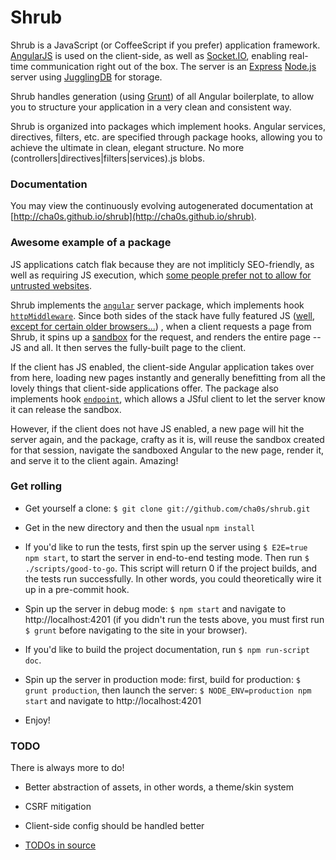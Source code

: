 Shrub
=====

Shrub is a JavaScript (or CoffeeScript if you prefer) application
framework. [AngularJS](http://angularjs.org/) is used on the client-side, as
well as [Socket.IO](http://socket.io/), enabling real-time communication right
out of the box. The server is an [Express](http://expressjs.com)
[Node.js](http://nodejs.org/) server using
[JugglingDB](https://github.com/1602/jugglingdb) for storage.

Shrub handles generation (using [Grunt](http://gruntjs.com/)) of all Angular
boilerplate, to allow you to structure your application in a very clean and
consistent way.

Shrub is organized into packages which implement hooks. Angular services,
directives, filters, etc. are specified through package hooks, allowing you to
achieve the ultimate in clean, elegant structure. No more
(controllers|directives|filters|services).js blobs.

### Documentation

You may view the continuously evolving autogenerated documentation at
[http://cha0s.github.io/shrub](http://cha0s.github.io/shrub).

### Awesome example of a package

JS applications catch flak because they are not impliticly SEO-friendly,
as well as requiring JS execution, which [some people prefer not to
allow for untrusted websites](http://www.wired.com/threatlevel/2013/09/freedom-hosting-fbi/).

Shrub implements the
[`angular`](http://cha0s.github.io/shrub/server/packages/angular/index.html)
server package, which implements 
hook
[`httpMiddleware`](http://cha0s.github.io/shrub/hooks.html#httpmiddleware).
Since both sides of the stack have fully featured JS
([well, except for certain older browsers...](http://www.youtube.com/watch?v=lD9FAOPBiDk))
, when a client requests a page from Shrub, it spins up a
[sandbox](http://cha0s.github.io/shrub/server/sandboxes.html) for the request,
and renders the entire page -- JS and all. It then serves the fully-built page
to the client.

If the client has JS enabled, the client-side Angular application takes over
from here, loading new pages instantly and generally benefitting from all the
lovely things that client-side applications offer. The package also implements
hook
[`endpoint`](http://cha0s.github.io/shrub/hooks.html#endpoint), which allows a
JSful client to let the server know it can release the sandbox.

However, if the client does not have JS enabled, a new page will hit the server
again, and the package, crafty as it is, will reuse the sandbox created for
that session, navigate the sandboxed Angular to the new page, render it, and
serve it to the client again. Amazing! 

### Get rolling

* Get yourself a clone: `$ git clone git://github.com/cha0s/shrub.git`

* Get in the new directory and then the usual `npm install`

* If you'd like to run the tests, first spin up the server using
  `$ E2E=true npm start`, to start the server in end-to-end testing mode. Then
  run `$ ./scripts/good-to-go`. This script will return 0 if the project
  builds, and the tests run successfully. In other words, you could
  theoretically wire it up in a pre-commit hook.

* Spin up the server in debug mode: `$ npm start` and navigate to
  http://localhost:4201 (if you didn't run the tests above, you must first run
  `$ grunt` before navigating to the site in your browser).

* If you'd like to build the project documentation, run `$ npm run-script doc`.

* Spin up the server in production mode: first, build for production:
  `$ grunt production`, then launch the server:
  `$ NODE_ENV=production npm start` and navigate to http://localhost:4201

* Enjoy!

### TODO

There is always more to do! 

* Better abstraction of assets, in other words, a theme/skin system

* CSRF mitigation

* Client-side config should be handled better

* [TODOs in source](http://cha0s.github.io/shrub/todos.html)
